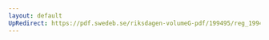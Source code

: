```yaml
---
layout: default
UpRedirect: https://pdf.swedeb.se/riksdagen-volumeG-pdf/199495/reg_199495/reg_199495_0026.pdf
---
```

